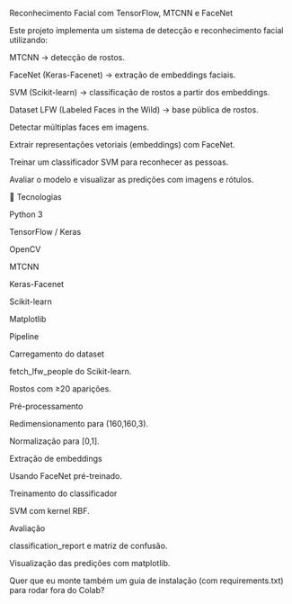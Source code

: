 Reconhecimento Facial com TensorFlow, MTCNN e FaceNet

Este projeto implementa um sistema de detecção e reconhecimento facial utilizando:

MTCNN → detecção de rostos.

FaceNet (Keras-Facenet) → extração de embeddings faciais.

SVM (Scikit-learn) → classificação de rostos a partir dos embeddings.

Dataset LFW (Labeled Faces in the Wild) → base pública de rostos.


Detectar múltiplas faces em imagens.

Extrair representações vetoriais (embeddings) com FaceNet.

Treinar um classificador SVM para reconhecer as pessoas.

Avaliar o modelo e visualizar as predições com imagens e rótulos.


🔧 Tecnologias

Python 3

TensorFlow / Keras

OpenCV

MTCNN

Keras-Facenet

Scikit-learn

Matplotlib


 Pipeline

Carregamento do dataset

fetch_lfw_people do Scikit-learn.

Rostos com ≥20 aparições.

Pré-processamento

Redimensionamento para (160,160,3).

Normalização para [0,1].

Extração de embeddings

Usando FaceNet pré-treinado.

Treinamento do classificador

SVM com kernel RBF.

Avaliação

classification_report e matriz de confusão.

Visualização das predições com matplotlib.



Quer que eu monte também um guia de instalação (com requirements.txt) para rodar fora do Colab?
